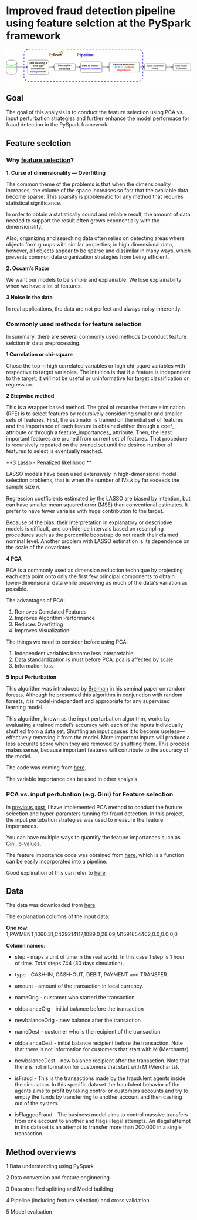 

# Improved fraud detection pipeline using feature selction at the PySpark framework

![alt text](./img/feature_importance_pyspark.png)


## Goal
The goal of this analysis is to conduct the feature selection using PCA vs. input perturbation strategies and further enhance the model performace for fraud detection in the PySpark framework.


## Feature seelction

### Why [feature selection](https://mlwhiz.com/blog/2019/08/07/feature_selection/?utm_campaign=News&utm_medium=Community&utm_source=DataCamp.com)? 

**1. Curse of dimensionality — Overfitting**

The common theme of the problems is that when the dimensionality increases, the volume of the space increases so fast that the available data become sparse. This sparsity is problematic for any method that requires statistical significance. 

In order to obtain a statistically sound and reliable result, the amount of data needed to support the result often grows exponentially with the dimensionality.

Also, organizing and searching data often relies on detecting areas where objects form groups with similar properties; in high dimensional data, however, all objects appear to be sparse and dissimilar in many ways, which prevents common data organization strategies from being efficient.

**2. Occam’s Razor**

We want our models to be simple and explainable. We lose explainability when we have a lot of features.

**3 Noise in the data**

In real applications, the data are not perfect and always noisy inherently. 


### Commonly used methods for feature selection

In summary, there are several commonly used methods to conduct feature selction in data preprocessing.

**1 Correlation or chi-square**

Chose the top-n high correlated variables or high chi-squre variables with respective to target variables.
The intuition is that if a feature is independent to the target, it will not be useful or uninformative for target classification or regression.

**2 Stepwise method**

This is a wrapper based method. The goal of recursive feature elimination (RFE) is to select features by recursively considering smaller and smaller sets of features. First, the estimator is trained on the initial set of features and the importance of each feature is obtained either through a coef_ attribute or through a feature_importances_ attribute. Then, the least important features are pruned from current set of features. That procedure is recursively repeated on the pruned set until the desired number of features to select is eventually reached.

**3 Lasso - Penalized likelihood **

LASSO models have been used extensively in high-dimensional model selection problems, that is when the number of IVs 𝑘 by far exceeds the sample size 𝑛. 

Regression coefficients estimated by the LASSO are biased by intention, but can have smaller mean squared error (MSE) than conventional estimates. It prefer to have fewer variales with huge contribution to the target.

Because of the bias, their interpretation in explanatory or descriptive models is difficult, and confidence intervals based on resampling procedures such as the percentile bootstrap do not reach their claimed nominal level. Another problem with LASSO estimation is its dependence on the scale of the covariates

**4 PCA**

PCA is a commonly used as dimension reduction technique by projecting each data point onto only the first few principal components to obtain lower-dimensional data while preserving as much of the data's variation as possible. 

The advantages of PCA:

1. Removes Correlated Features
2. Improves Algorithm Performance
3. Reduces Overfitting
4. Improves Visualization

The things we need to consider before using PCA:

1.	Independent variables become less interpretable: 
2.	Data standardization is must before PCA: pca is affected by scale
3.	Information loss



**5 Input Perturbation**

This algorithm was introduced by [Breiman](https://en.wikipedia.org/wiki/Leo_Breiman) in his seminal paper on random forests.  Although he presented this algorithm in conjunction with random forests, it is model-independent and appropriate for any supervised learning model.  

This algorithm, known as the input perturbation algorithm, works by evaluating a trained model’s accuracy with each of the inputs individually shuffled from a data set.  Shuffling an input causes it to become useless—effectively removing it from the model. More important inputs will produce a less accurate score when they are removed by shuffling them. This process makes sense, because important features will contribute to the accuracy of the model. 


The code was coming from [here](https://www.timlrx.com/2018/06/19/feature-selection-using-feature-importance-score-creating-a-pyspark-estimator/).

The variable importance can be used in other analysis.

### PCA vs. input pertubation (e.g. Gini) for Feature selection
In [previous post](https://github.com/tankwin08/PySpark_Fraud_detection_ML), I have implemented PCA method to conduct the feature selection and hyper-paramters tunning for fraud detection.
In this project, the input pertubation strategies was used to measure the feature importances.

You can have multiple ways to quantify the feature importances such as [Gini, p-values](https://www.sparkitecture.io/machine-learning/feature-importance).

The feature importance code was obtained from [here](https://gist.github.com/timlrx/1d5fdb0a43adbbe32a9336ba5c85b1b2), which is a function can be easily
incorporated into a pipeline.

Good explination of this can refer to [here](https://www.timlrx.com/2018/06/19/feature-selection-using-feature-importance-score-creating-a-pyspark-estimator/).


## Data
The data was downloaded from [here](https://www.kaggle.com/ntnu-testimon/paysim1)

The explanation columns of the input data:

**One row**: 1,PAYMENT,1060.31,C429214117,1089.0,28.69,M1591654462,0.0,0.0,0,0

**Column names**: 

* step - maps a unit of time in the real world. In this case 1 step is 1 hour of time. Total steps 744 (30 days simulation).

* type - CASH-IN, CASH-OUT, DEBIT, PAYMENT and TRANSFER.

* amount - amount of the transaction in local currency.

* nameOrig - customer who started the transaction

* oldbalanceOrg - initial balance before the transaction

* newbalanceOrig - new balance after the transaction

* nameDest - customer who is the recipient of the transaction

* oldbalanceDest - initial balance recipient before the transaction. Note that there is not information for customers that start with M (Merchants).

* newbalanceDest - new balance recipient after the transaction. Note that there is not information for customers that start with M (Merchants).

* isFraud - This is the transactions made by the fraudulent agents inside the simulation. In this specific dataset the fraudulent behavior of the agents aims to profit by taking control or customers accounts and try to empty the funds by transferring to another account and then cashing out of the system.

* isFlaggedFraud - The business model aims to control massive transfers from one account to another and flags illegal attempts. An illegal attempt in this dataset is an attempt to transfer more than 200,000 in a single transaction.



## Method overviews

1 Data understanding using PySpark

2 Data conversion and feature enginnering

3 Data stratified splitting and Model building

4 Pipeline (including feature selection) and cross validation

5 Model evaluation


